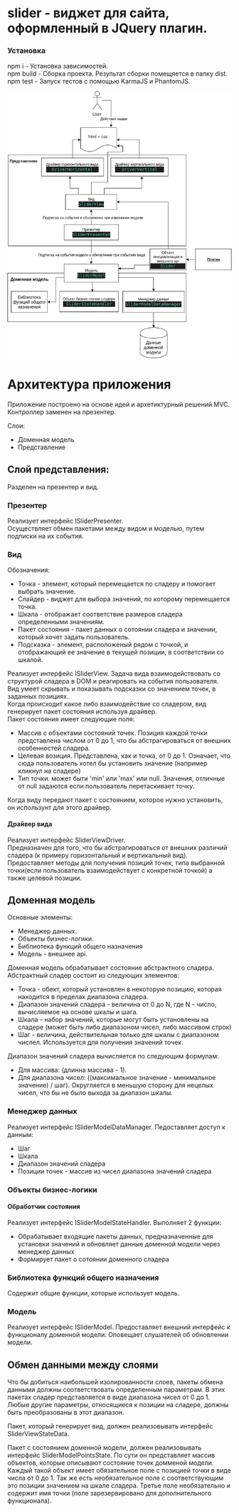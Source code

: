# slider - виджет для сайта, оформленный в JQuery плагин.

### Установка
npm i - Установка зависимостей.  
npm build - Cборка проекта. Результат сборки помещяется в папку dist.  
npm test - Запуск тестов с помощью KarmaJS и PhantomJS.  


![alt text](/docs/uml.png)

# Архитектура приложения
Приложение построено на основе идей и архетиктурный решений MVC. Контроллер заменен на презентер.

Слои:
+ Доменная модель
+ Представление

## Слой представления:
Разделен на презентер и вид. 

### Презентер
Реализует интерфейс ISliderPresenter.  
Осуществляет обмен пакетами между видом и моделью, путем подписки на их события.

### Вид
Обозначения:
+ Точка - элемент, который перемещается по сладеру и помогает выбрать значение.
+ Слайдер - виджет для выбора значений, по которому перемещается точка.
+ Шкала - отображает соответствие размеров сладера определенными значениям.
+ Пакет состояния - пакет данных о сотоянии сладера и значении, который хочет задать пользователь.
+ Подсказка - элемент, расположеный рядом с точкой, и отображающий ее значение в текущей позиции, в соответствии со шкалой.

Реализует интерфейс ISliderView.
Задача вида взаимодействовать со структурой сладера в DOM и реагировать на события пользователя.
Вид умеет скрывать и показывать подсказки со значением точек, в заданных позициях.  
Когда происходит какое либо взаимодействие со сладером, вид генерирует пакет состояния используя драйвер.  
Пакет состояния имеет следующие поля:
+ Массив с объектами состояний точек. Позиция каждой точки представлена числом от 0 до 1, что бы абстрагироваться от внешних особенностей сладера.
+ Целевая возиция. Представлена, как и точка, от 0 до 1. Означает, что сюда пользователь хотел бы установить значение (например кликнул на сладере)
+ Тип точки. может быти 'min' или 'max' или null. Значения, отличные от null задаются если пользователь перетаскивает точку.

Когда виду передают пакет с состоянием, которое нужно установить, он использунт для этого драйвер.  

#### Драйвер вида
Реализует интерфейс SliderViewDriver.  
Предназначен для того, что бы абстрагироваться от внешних различий сладера (к примеру горизонтальный и вертикальный вид).
Предоставляет методы для получения позиций точек, типа выбранной точки(если пользователь взаимодействует с конкретной точкой) а также целевой позиции.


## Доменная модель
Основные элементы:
+ Менеджер данных.
+ Объекты бизнес-логики.
+ Библиотека функций общего назначения
+ Модель - внешнее api.

Доменная модель обрабатывает состояние абстрактного сладера. 
Абстрактный сладер состоит из следующих элементов:
+ Точка - обект, который установлен в некоторую позицию, которая находится в пределах диапазона сладера.
+ Диапазон значений сладера - величина от 0 до N, где N - число, вычисляемое на основе шкалы и шага.
+ Шкала - набор значений, которые могут быть установлены на сладере (может быть либо диапазоном чисел, либо массивом строк)
+ Шаг - величина, действительная только для шкалы с диапазоном числел. Используется для получения значений точек.

Диапазон значений сладера вычисляется по следующим формулам:
+ Для массива: (длинна массива - 1).
+ Для диапазона чисел: ((максимальное значение - минимальное значение) / шаг). Округляется в меньшую сторону для нецелых чисел, что бы не было выхода за диапазон шкалы.

### Менеджер данных
Реализует интерфейс ISliderModelDataManager.
Педоставляет доступ к данным:
+ Шаг
+ Шкала
+ Диапазон значений сладера
+ Позиции точек - массив из чисел диапазона значений сладера

### Объекты бизнес-логики

#### Обработчик состояния
Реализует интерфейс ISliderModelStateHandler.
Выполняет 2 функции:
+ Обрабатывает входящие пакеты данных, предназначенные для установки значений и обновляет данные доменной модели через менеджер данных
+ Формирует пакет о сотоянии доменного сладера

### Библиотека функций общего назначения
Содержит общие функции, которые использует модель.

### Модель
Реализует интерфейс ISliderModel.
Предоставляет внешний интерфейс к функционалу доменной модели. Оповещает слушателей об обновлении модели.


## Обмен данными между слоями
Что бы добиться наибольшей изолированности слоев, пакеты обмена данными должны соответствовать определенным параметрам.
В этих пакетах сладер представляется в виде диапазона чисел от 0 до 1. Любые другие параметры, относящиеся к позиции на сладере, должны быть преобразованы в этот диапазон.

Пакет, который генерирует вид, должен реализовывать интерфейс SliderViewStateData.

Пакет с состоянием доменной модели, должен реализовывать интерфейс SliderModelPointsState. По сути он представляет массив объектов, которые описывают состояние точек домменой модели. Каждый такой объект имеет обязательное поле с позицией точки в виде числа от 0 до 1. Так же есть необязательное поле с соответствующим это позиции значением на шкале сладера. Третье поле необязательно и содержит имя точки (поле зарезервировано для дополнительного функционала).
